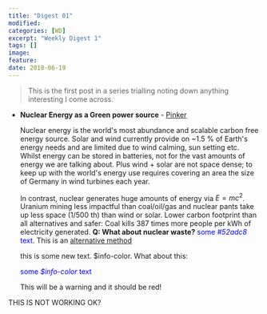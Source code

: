 ```yaml
---
title: "Digest 01"
modified:
categories: [WD]
excerpt: "Weekly Digest 1"
tags: []
image:
feature:
date: 2018-06-19
---
```


>This is the first post in a series trialling noting down anything interesting I come across.

  * **Nuclear Energy as a Green power source** - [Pinker](https://www.amazon.com/Enlightenment-Now-Science-Humanism-Progress/dp/0525427570)

    Nuclear energy is the world's most abundance and scalable carbon free energy source. Solar and wind currently provide on ~1.5 % of Earth's energy needs and are limited due to wind calming, sun setting etc. Whilst energy can be stored in batteries, not for the vast amounts of energy we are talking about. Plus wind + solar are not space dense; to keep up with the world's energy use requires covering an area the size of Germany in wind turbines each year.

    In contrast, nuclear generates huge amounts of energy via $E = mc^2$. Uranium mining less impactful than coal/oil/gas and nuclear pants take up less space (1/500 th) than wind or solar. Lower carbon footprint than all alternatives and safer: Coal kills 387 times more people per kWh of electricity generated. **Q: What about nuclear waste?** <span style="color:blue">some *#52adc8* text</span>. This is an [alternative method](h)

    this is some new text. $info-color. What about this:

    <span style="color:blue">some *$info-color* text</span>

    <div class="warning">This will be a warning and it should be red!</div>


THIS IS NOT WORKING OK?
